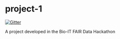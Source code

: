 # project-1
[![Gitter](https://badges.gitter.im/bioithackathons/project-1.svg)](https://gitter.im/bioithackathons/project-1?utm_source=badge&utm_medium=badge&utm_campaign=pr-badge)

A project developed in the Bio-IT FAIR Data Hackathon
